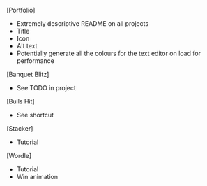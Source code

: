 [Portfolio]

- Extremely descriptive README on all projects
- Title
- Icon
- Alt text
- Potentially generate all the colours for the text editor on load for performance

[Banquet Blitz]

- See TODO in project

[Bulls Hit]

- See shortcut

[Stacker]

- Tutorial

[Wordle]

- Tutorial
- Win animation
